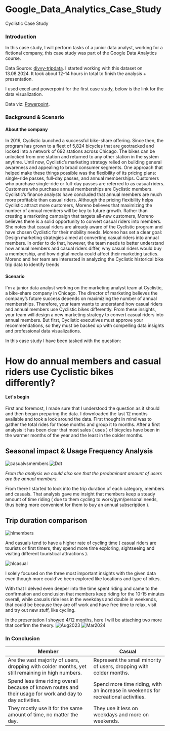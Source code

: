 # Google_Data_Analytics_Case_Study
Cyclistic Case Study
### Introduction
In this case study, I will perform tasks of a junior data analyst, working for a fictional company, this case study was part of the Google Data Analytics course.

Data Source: [divvy-tripdata](https://divvy-tripdata.s3.amazonaws.com/index.html).
I started working with this dataset on 13.08.2024. It took about 12-14 hours in total to finish the analysis + presentation.

I used excel and powerpoint for the first case study, below is the link for the data visualization.

Data viz: [Powerpoint](https://www.canva.com/design/DAGOPriaINA/lrNU5geKgNePR7jtSgt0jA/view?utm_content=DAGOPriaINA&utm_campaign=designshare&utm_medium=link&utm_source=editor).

### Background & Scenario

#### About the company

In 2016, Cyclistic launched a successful bike-share offering. Since then, the program has grown
to a fleet of 5,824 bicycles that are geotracked and locked into a network of 692 stations
across Chicago. The bikes can be unlocked from one station and returned to any other station
in the system anytime.
Until now, Cyclistic’s marketing strategy relied on building general awareness and appealing to
broad consumer segments. One approach that helped make these things possible was the
flexibility of its pricing plans: single-ride passes, full-day passes, and annual memberships.
Customers who purchase single-ride or full-day passes are referred to as casual riders.
Customers who purchase annual memberships are Cyclistic members.
Cyclistic’s finance analysts have concluded that annual members are much more profitable
than casual riders. Although the pricing flexibility helps Cyclistic attract more customers,
Moreno believes that maximizing the number of annual members will be key to future growth.
Rather than creating a marketing campaign that targets all-new customers, Moreno believes
there is a solid opportunity to convert casual riders into members. She notes that casual riders
are already aware of the Cyclistic program and have chosen Cyclistic for their mobility needs.
Moreno has set a clear goal: Design marketing strategies aimed at converting casual riders into
annual members. In order to do that, however, the team needs to better understand how
annual members and casual riders differ, why casual riders would buy a membership, and how
digital media could affect their marketing tactics. Moreno and her team are interested in
analyzing the Cyclistic historical bike trip data to identify trends

#### Scenario

I'm a junior data analyst working on the marketing analyst team at Cyclistic, a bike-share
company in Chicago. The director of marketing believes the company’s future success
depends on maximizing the number of annual memberships. Therefore, your team wants to
understand how casual riders and annual members use Cyclistic bikes differently. From these
insights, your team will design a new marketing strategy to convert casual riders into annual
members. But first, Cyclistic executives must approve your recommendations, so they must be
backed up with compelling data insights and professional data visualizations.


In this case study I have been tasked with the question:

# How do annual members and casual riders use Cyclistic bikes differently?

#### Let's begin

First and foremost, I made sure that I understood the question as it should and then began preparing the data.
I downloaded the last 12 months available and took a look around the data. First thought in mind was to gather the total rides for those months and group it to months.
After a first analysis it has been clear that most sales ( uses ) of bicycles have been in the warmer months of the year and the 
least in the colder months.

## Seasonal impact & Usage Frequency Analysis

![casualvsmembers](https://github.com/user-attachments/assets/b065b968-89fa-4cdf-8f1f-497a3e245eca)
![Ddt](https://github.com/user-attachments/assets/e1b71c8b-d17a-44fd-bfc6-5ddb31d2f8a4)

*From the analysis we could also see that the predominant amount of users are the annual members.*

From there I started to look into the trip duration of each category, members and casuals. That analysis gave me insight that members keep a steady amount of time riding ( due to them cycling to work/gym/personal needs, thus being more convenient for them to buy an annual subscription ).

## Trip duration comparison
![hlmembers](https://github.com/user-attachments/assets/357a369a-2c32-40ac-988f-f43dcaf11e78)

And casuals tend to have a higher rate of cycling time ( casual riders are tourists or first timers, they spend more time exploring, sightseeing and visiting different touristical attractions ).

![hlcasual](https://github.com/user-attachments/assets/cdf640d4-b4e4-44db-a5fb-efbde4dcf280)


I solely focused on the three most important insights with the given data even though more could've been explored like locations and type of bikes.

With that I delved even deeper into the time spent riding and came to the confirmation and conclusion that members keep riding for the 10-15 minutes overall, while casuals ride less in the weekdays and double in weekends, that could be because they are off work and have free time to relax, visit and try out new stuff, like cycling.

In the presentation I showed 4/12 months, here I will be attaching two more that confirm the theory.
![Aug2023](https://github.com/user-attachments/assets/5afcd6c2-da99-4cb0-82d1-8682509a804c)
![Mar2024](https://github.com/user-attachments/assets/64a2029f-38bc-47ba-a25b-e29fdd06c925)

### In Conclusion

|Member|Casual|
|------|------|
|Are the vast majority of users, dropping with colder months, yet still remaining in high numbers.|Represent the small minority of users, dropping with colder months.|
|Spend less time riding overall because of known routes and their usage for work and day to day activities.|Spend more time riding, with an increase in weekends for recreational activities.|
|They mostly use it for the same amount of time, no matter the day.|They use it less on weekdays and more on weekends.|
